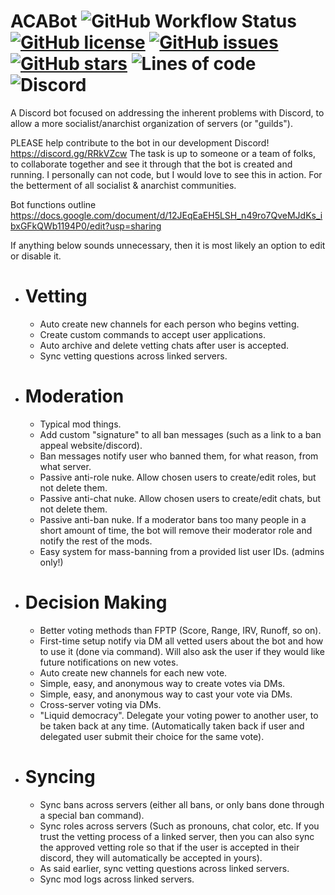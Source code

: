 # ACABot ![GitHub Workflow Status](https://img.shields.io/github/workflow/status/RainOfPain125/ACABot/Rust) [![GitHub license](https://img.shields.io/github/license/RainOfPain125/ACABot)](https://github.com/RainOfPain125/ACABot/blob/main/LICENSE) [![GitHub issues](https://img.shields.io/github/issues/RainOfPain125/ACABot)](https://github.com/RainOfPain125/ACABot/issues) [![GitHub stars](https://img.shields.io/github/stars/RainOfPain125/ACABot)](https://github.com/RainOfPain125/ACABot/stargazers) ![Lines of code](https://img.shields.io/tokei/lines/github.com/RainOfPain125/ACABot) ![Discord](https://img.shields.io/discord/714625798056706057)
A Discord bot focused on addressing the inherent problems with Discord, to allow a more socialist/anarchist organization of servers (or "guilds").

PLEASE help contribute to the bot in our development Discord! https://discord.gg/RRkVZcw
The task is up to someone or a team of folks, to collaborate together and see it through that the bot is created and running.
I personally can not code, but I would love to see this in action. For the betterment of all socialist & anarchist communities.

Bot functions outline https://docs.google.com/document/d/12JEqEaEH5LSH_n49ro7QveMJdKs_ibxGFkQWb1194P0/edit?usp=sharing

If anything below sounds unnecessary, then it is most likely an option to edit or disable it.

- # Vetting
  - Auto create new channels for each person who begins vetting.
  - Create custom commands to accept user applications.
  - Auto archive and delete vetting chats after user is accepted.
  - Sync vetting questions across linked servers.

- # Moderation
  - Typical mod things.
  - Add custom "signature" to all ban messages (such as a link to a ban appeal website/discord).
  - Ban messages notify user who banned them, for what reason, from what server.
  - Passive anti-role nuke. Allow chosen users to create/edit roles, but not delete them.
  - Passive anti-chat nuke. Allow chosen users to create/edit chats, but not delete them.
  - Passive anti-ban nuke. If a moderator bans too many people in a short amount of time, the bot will remove their moderator role and notify the rest of the mods.
  - Easy system for mass-banning from a provided list user IDs. (admins only!)

- # Decision Making
  - Better voting methods than FPTP (Score, Range, IRV, Runoff, so on).
  - First-time setup notify via DM all vetted users about the bot and how to use it (done via command). Will also ask the user if they would like future notifications on new votes.
  - Auto create new channels for each new vote.
  - Simple, easy, and anonymous way to create votes via DMs.
  - Simple, easy, and anonymous way to cast your vote via DMs.
  - Cross-server voting via DMs.
  - "Liquid democracy". Delegate your voting power to another user, to be taken back at any time. (Automatically taken back if user and delegated user submit their choice for the same vote).

- # Syncing
  - Sync bans across servers (either all bans, or only bans done through a special ban command).
  - Sync roles across servers (Such as pronouns, chat color, etc. If you trust the vetting process of a linked server, then you can also sync the approved vetting role so that if the user is accepted in their discord, they will automatically be accepted in yours).
  - As said earlier, sync vetting questions across linked servers.
  - Sync mod logs across linked servers.
